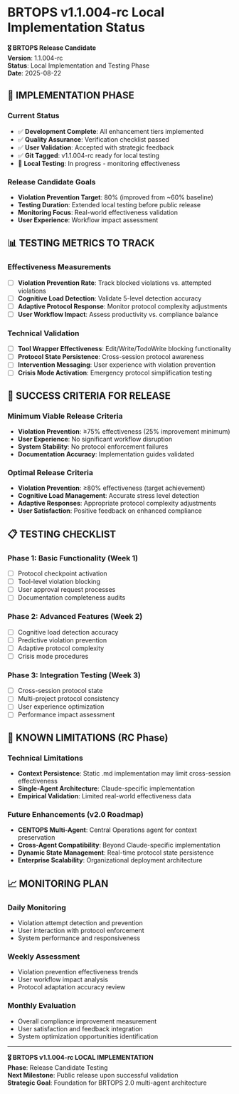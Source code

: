 # BRTOPS v1.1.004-rc Local Implementation Status

**🎖️ BRTOPS Release Candidate**  
**Version**: 1.1.004-rc  
**Status**: Local Implementation and Testing Phase  
**Date**: 2025-08-22

## 🚀 IMPLEMENTATION PHASE

### Current Status
- ✅ **Development Complete**: All enhancement tiers implemented
- ✅ **Quality Assurance**: Verification checklist passed
- ✅ **User Validation**: Accepted with strategic feedback
- ✅ **Git Tagged**: v1.1.004-rc ready for local testing
- 🔄 **Local Testing**: In progress - monitoring effectiveness

### Release Candidate Goals
- **Violation Prevention Target**: 80% (improved from ~60% baseline)
- **Testing Duration**: Extended local testing before public release
- **Monitoring Focus**: Real-world effectiveness validation
- **User Experience**: Workflow impact assessment

## 📊 TESTING METRICS TO TRACK

### Effectiveness Measurements
- [ ] **Violation Prevention Rate**: Track blocked violations vs. attempted violations
- [ ] **Cognitive Load Detection**: Validate 5-level detection accuracy
- [ ] **Adaptive Protocol Response**: Monitor protocol complexity adjustments
- [ ] **User Workflow Impact**: Assess productivity vs. compliance balance

### Technical Validation
- [ ] **Tool Wrapper Effectiveness**: Edit/Write/TodoWrite blocking functionality
- [ ] **Protocol State Persistence**: Cross-session protocol awareness
- [ ] **Intervention Messaging**: User experience with violation prevention
- [ ] **Crisis Mode Activation**: Emergency protocol simplification testing

## 🎯 SUCCESS CRITERIA FOR RELEASE

### Minimum Viable Release Criteria
- **Violation Prevention**: ≥75% effectiveness (25% improvement minimum)
- **User Experience**: No significant workflow disruption
- **System Stability**: No protocol enforcement failures
- **Documentation Accuracy**: Implementation guides validated

### Optimal Release Criteria
- **Violation Prevention**: ≥80% effectiveness (target achievement)
- **Cognitive Load Management**: Accurate stress level detection
- **Adaptive Responses**: Appropriate protocol complexity adjustments
- **User Satisfaction**: Positive feedback on enhanced compliance

## 📋 TESTING CHECKLIST

### Phase 1: Basic Functionality (Week 1)
- [ ] Protocol checkpoint activation
- [ ] Tool-level violation blocking
- [ ] User approval request processes
- [ ] Documentation completeness audits

### Phase 2: Advanced Features (Week 2)
- [ ] Cognitive load detection accuracy
- [ ] Predictive violation prevention
- [ ] Adaptive protocol complexity
- [ ] Crisis mode procedures

### Phase 3: Integration Testing (Week 3)
- [ ] Cross-session protocol state
- [ ] Multi-project protocol consistency
- [ ] User experience optimization
- [ ] Performance impact assessment

## 🚨 KNOWN LIMITATIONS (RC Phase)

### Technical Limitations
- **Context Persistence**: Static .md implementation may limit cross-session effectiveness
- **Single-Agent Architecture**: Claude-specific implementation
- **Empirical Validation**: Limited real-world effectiveness data

### Future Enhancements (v2.0 Roadmap)
- **CENTOPS Multi-Agent**: Central Operations agent for context preservation
- **Cross-Agent Compatibility**: Beyond Claude-specific implementation
- **Dynamic State Management**: Real-time protocol state persistence
- **Enterprise Scalability**: Organizational deployment architecture

## 📈 MONITORING PLAN

### Daily Monitoring
- Violation attempt detection and prevention
- User interaction with protocol enforcement
- System performance and responsiveness

### Weekly Assessment
- Violation prevention effectiveness trends
- User workflow impact analysis
- Protocol adaptation accuracy review

### Monthly Evaluation
- Overall compliance improvement measurement
- User satisfaction and feedback integration
- System optimization opportunities identification

---

**🎖️ BRTOPS v1.1.004-rc LOCAL IMPLEMENTATION**  
**Phase**: Release Candidate Testing  
**Next Milestone**: Public release upon successful validation  
**Strategic Goal**: Foundation for BRTOPS 2.0 multi-agent architecture